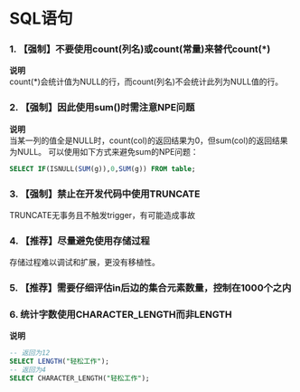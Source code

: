 # SQL语句 
### 1. 【强制】不要使用count(列名)或count(常量)来替代count(*)
**说明**  
count(*)会统计值为NULL的行，而count(列名)不会统计此列为NULL值的行。 

### 2. 【强制】因此使用sum()时需注意NPE问题
**说明**  
当某一列的值全是NULL时，count(col)的返回结果为0，但sum(col)的返回结果为NULL。
可以使用如下方式来避免sum的NPE问题：  
```sql
SELECT IF(ISNULL(SUM(g)),0,SUM(g)) FROM table;
```
### 3. 【强制】禁止在开发代码中使用TRUNCATE
TRUNCATE无事务且不触发trigger，有可能造成事故

### 4. 【推荐】尽量避免使用存储过程
存储过程难以调试和扩展，更没有移植性。  

### 5. 【推荐】需要仔细评估in后边的集合元素数量，控制在1000个之内

### 6. 统计字数使用CHARACTER_LENGTH而非LENGTH
**说明**  
```sql
-- 返回为12
SELECT LENGTH("轻松工作");
-- 返回为4
SELECT CHARACTER_LENGTH("轻松工作");
```


